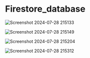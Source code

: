 # Firestore_database



![Screenshot 2024-07-28 215133](https://github.com/user-attachments/assets/d90a2981-ca95-4e41-bd04-37aca528e652)


![Screenshot 2024-07-28 215149](https://github.com/user-attachments/assets/8f4a5379-dc0d-41dc-903f-b801610d7906)


![Screenshot 2024-07-28 215204](https://github.com/user-attachments/assets/f7e2dad1-5955-448f-8a2a-28b3e5dec956)


![Screenshot 2024-07-28 215312](https://github.com/user-attachments/assets/e42676a5-8732-4363-9c33-c47fba56fb5f)
